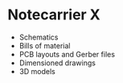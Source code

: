 # Notecarrier X

  - Schematics
  - Bills of material
  - PCB layouts and Gerber files
  - Dimensioned drawings
  - 3D models